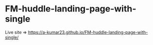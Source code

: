 # FM-huddle-landing-page-with-single

Live site => https://a-kumar23.github.io/FM-huddle-landing-page-with-single/
